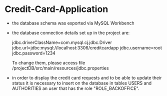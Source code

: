 # Credit-Card-Application


- the database schema was exported via MySQL Workbench

- the database connection details set up in the project are:

  jdbc.driverClassName=com.mysql.cj.jdbc.Driver
  jdbc.url=jdbc:mysql://localhost:3306/creditcardapp
  jdbc.username=root
  jdbc.password=1234

  To change them, please access file /projectDB/src/main/resources/jdbc.properties

- in order to display the credit card requests and to be able to update their status it is necessary to insert on the database in tables
USERS and AUTHORITIES an user that has the role "ROLE_BACKOFFICE".
